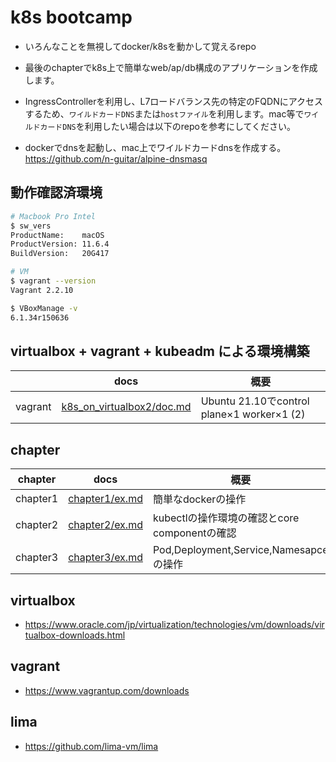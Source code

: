 # k8s bootcamp
- いろんなことを無視してdocker/k8sを動かして覚えるrepo
- 最後のchapterでk8s上で簡単なweb/ap/db構成のアプリケーションを作成します。
- IngressControllerを利用し、L7ロードバランス先の特定のFQDNにアクセスするため、`ワイルドカードDNS`または`hostファイル`を利用します。mac等で`ワイルドカードDNS`を利用したい場合は以下のrepoを参考にしてください。<br>

- dockerでdnsを起動し、mac上でワイルドカードdnsを作成する。<br>
https://github.com/n-guitar/alpine-dnsmasq<br>


## 動作確認済環境
```sh
# Macbook Pro Intel
$ sw_vers
ProductName:    macOS
ProductVersion: 11.6.4
BuildVersion:   20G417

# VM
$ vagrant --version
Vagrant 2.2.10

$ VBoxManage -v
6.1.34r150636
```

## virtualbox + vagrant + kubeadm による環境構築

||docs|概要|
|---|---|---|
|vagrant|[k8s_on_virtualbox2/doc.md](k8s_on_virtualbox2/doc.md)|Ubuntu 21.10でcontrol plane×1 worker×1 (2)|


## chapter

|chapter|docs|概要|
|---|---|---|
|chapter1|[chapter1/ex.md](chapter1/ex.md)|簡単なdockerの操作|
|chapter2|[chapter2/ex.md](chapter2/ex.md)|kubectlの操作環境の確認とcore componentの確認|
|chapter3|[chapter3/ex.md](chapter3/ex.md)|Pod,Deployment,Service,Namesapceの操作|

## virtualbox
- https://www.oracle.com/jp/virtualization/technologies/vm/downloads/virtualbox-downloads.html

## vagrant
- https://www.vagrantup.com/downloads
## lima
- https://github.com/lima-vm/lima
